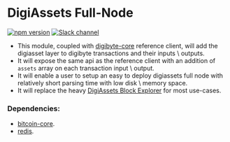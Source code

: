 # DigiAssets Full-Node

[![npm version](https://badge.fury.io/js/coloredcoins-full-node.svg)](http://badge.fury.io/js/coloredcoins-full-node)
[![Slack channel](http://slack.coloredcoins.org/badge.svg)](http://slack.coloredcoins.org)

* This module, coupled with [digibyte-core](https://digibyte.io) reference client, will add the digiasset layer to digibyte transactions and their inputs \ outputs.
* It will expose the same api as the reference client with an addition of `assets` array on each transaction input \ output.
* It will enable a user to setup an easy to deploy digiassets full node with relatively short parsing time with low disk \ memory space.
* It will replace the heavy [DigiAssets Block Explorer](https://github.com/DigiByte-core/DigiAssets-Block-Explorer) for most use-cases.

### Dependencies:
* [bitcoin-core](https://bitcoin.org).
* [redis](https://redis.io).
